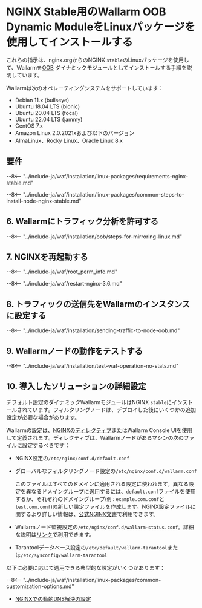 [img-wl-console-users]:             ../../../../images/check-user-no-2fa.png
[wallarm-status-instr]:             ../../../../admin-en/configure-statistics-service.md
[memory-instr]:                     ../../../../admin-en/configuration-guides/allocate-resources-for-node.md
[waf-directives-instr]:             ../../../../admin-en/configure-parameters-en.md
[ptrav-attack-docs]:                ../../../../attacks-vulns-list.md#path-traversal
[attacks-in-ui-image]:           ../../../../images/admin-guides/test-attacks-quickstart.png
[waf-mode-instr]:                   ../../../../admin-en/configure-wallarm-mode.md
[logging-instr]:                    ../../../../admin-en/configure-logging.md
[proxy-balancer-instr]:             ../../../../admin-en/using-proxy-or-balancer-en.md
[process-time-limit-instr]:         ../../../../admin-en/configure-parameters-en.md#wallarm_process_time_limit
[configure-selinux-instr]:          ../../../../admin-en/configure-selinux.md
[configure-proxy-balancer-instr]:   ../../../../admin-en/configuration-guides/access-to-wallarm-api-via-proxy.md
[update-instr]:                     ../../../../updating-migrating/nginx-modules.md
[install-postanalytics-docs]:        ../../../../admin-en/installation-postanalytics-en.md
[dynamic-dns-resolution-nginx]:     ../../../../admin-en/configure-dynamic-dns-resolution-nginx.md
[waf-mode-recommendations]:          ../../../../about-wallarm/deployment-best-practices.md#follow-recommended-onboarding-steps
[ip-lists-docs]:                    ../../../../user-guides/ip-lists/overview.md
[versioning-policy]:                ../../../../updating-migrating/versioning-policy.md#version-list
[install-postanalytics-instr]:      ../../../../admin-en/installation-postanalytics-en.md
[img-node-with-several-instances]:  ../../../../images/user-guides/nodes/wallarm-node-with-two-instances.png
[img-create-wallarm-node]:      ../../../../images/user-guides/nodes/create-cloud-node.png
[nginx-custom]:                 ../../../custom/custom-nginx-version.md
[node-token]:                       ../../../../quickstart.md#deploy-the-wallarm-filtering-node
[api-token]:                        ../../../../user-guides/settings/api-tokens.md
[wallarm-token-types]:              ../../../../user-guides/nodes/nodes.md#api-and-node-tokens-for-node-creation
[platform]:                         ../../../../installation/supported-deployment-options.md
[oob-advantages-limitations]:       ../../overview.md#advantages-and-limitations
[web-server-mirroring-examples]:    ../overview.md#examples-of-web-server-configuration-for-traffic-mirroring
[img-grouped-nodes]:                ../../../../images/user-guides/nodes/grouped-nodes.png

# NGINX Stable用のWallarm OOB Dynamic ModuleをLinuxパッケージを使用してインストールする

これらの指示は、nginx.orgからのNGINX `stable`のLinuxパッケージを使用して、Wallarmを[OOB](../overview.md) ダイナミックモジュールとしてインストールする手順を説明しています。

Wallarmは次のオペレーティングシステムをサポートしています：

* Debian 11.x (bullseye)
* Ubuntu 18.04 LTS (bionic)
* Ubuntu 20.04 LTS (focal)
* Ubuntu 22.04 LTS (jammy)
* CentOS 7.x
* Amazon Linux 2.0.2021xおよび以下のバージョン
* AlmaLinux、Rocky Linux、Oracle Linux 8.x

## 要件

--8<-- "../include-ja/waf/installation/linux-packages/requirements-nginx-stable.md"

--8<-- "../include-ja/waf/installation/linux-packages/common-steps-to-install-node-nginx-stable.md"

## 6. Wallarmにトラフィック分析を許可する

--8<-- "../include-ja/waf/installation/oob/steps-for-mirroring-linux.md"

## 7. NGINXを再起動する

--8<-- "../include-ja/waf/root_perm_info.md"

--8<-- "../include-ja/waf/restart-nginx-3.6.md"

## 8. トラフィックの送信先をWallarmのインスタンスに設定する

--8<-- "../include-ja/waf/installation/sending-traffic-to-node-oob.md"

## 9. Wallarmノードの動作をテストする

--8<-- "../include-ja/waf/installation/test-waf-operation-no-stats.md"

## 10. 導入したソリューションの詳細設定

デフォルト設定のダイナミックWallarmモジュールはNGINX `stable`にインストールされています。フィルタリングノードは、デプロイした後にいくつかの追加設定が必要な場合があります。

Wallarmの設定は、[NGINXのディレクティブ](../../../../admin-en/configure-parameters-en.md)またはWallarm Console UIを使用して定義されます。ディレクティブは、Wallarmノードがあるマシンの次のファイルに設定するべきです：

* NGINX設定の`/etc/nginx/conf.d/default.conf`
* グローバルなフィルタリングノード設定の`/etc/nginx/conf.d/wallarm.conf`

    このファイルはすべてのドメインに適用される設定に使われます。異なる設定を異なるドメイングループに適用するには、`default.conf`ファイルを使用するか、それぞれのドメイングループ(`例：example.com.conf`と`test.com.conf`)の新しい設定ファイルを作成します。NGINX設定ファイルに関するより詳しい情報は、[公式NGINX文書](https://nginx.org/en/docs/beginners_guide.html)で利用できます。
* Wallarmノード監視設定の`/etc/nginx/conf.d/wallarm-status.conf`。詳細な説明は[リンク][wallarm-status-instr]で利用できます。
* Tarantoolデータベース設定の`/etc/default/wallarm-tarantool`または`/etc/sysconfig/wallarm-tarantool`

以下に必要に応じて適用できる典型的な設定がいくつかあります：

--8<-- "../include-ja/waf/installation/linux-packages/common-customization-options.md"

* [NGINXでの動的DNS解決の設定][dynamic-dns-resolution-nginx]